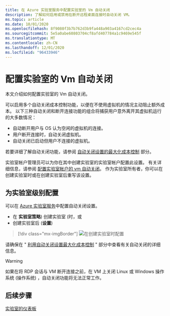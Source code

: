 ```yaml
---
title: 在 Azure 实验室服务中配置实验室的 Vm 自动关闭
description: 了解如何启用或禁用在断开远程桌面连接时自动关闭 VM。
ms.topic: article
ms.date: 10/01/2020
ms.openlocfilehash: 8f9080f3b7b762d3b9fa448a903a4167cd2cec4a
ms.sourcegitcommit: 5e5a0abe60803704cf8afd407784a1c9469e545f
ms.translationtype: MT
ms.contentlocale: zh-CN
ms.lasthandoff: 12/01/2020
ms.locfileid: "96433946"
---
```

# <a name="configure-automatic-shutdown-of-vms-for-a-lab"></a>配置实验室的 Vm 自动关闭

本文介绍如何配置实验室的 Vm 自动关闭。

可以启用多个自动关闭成本控制功能，以便在不使用虚拟机的情况主动阻止额外成本。 以下三种自动关闭和断开连接功能的组合将捕获用户意外离开其虚拟机运行的大多数情况：
 
* 自动断开用户与 OS 认为空闲的虚拟机的连接。
* 用户断开连接时，自动关闭虚拟机。
* 自动关闭已启动但用户不连接的虚拟机。

若要详细了解自动关闭功能，请参阅 [自动关闭设置的最大化成本控制](cost-management-guide.md#automatic-shutdown-settings-for-cost-control) 部分。

实验室帐户管理员可以为你在其中创建实验室的实验室帐户配置此设置。 有关详细信息，请参阅 [配置实验室帐户的 vm 自动关闭](how-to-configure-lab-accounts.md)。 作为实验室所有者，你可以在创建实验室时或在创建实验室后重写该设置。 

## <a name="configure-for-the-lab-level"></a>为实验室级别配置

可以在 [Azure 实验室服务](https://labs.azure.com/)中配置自动关闭设置。

* 在 **实验室策略**) 创建实验室 (时，或
* 创建实验室后 (**设置**) 

> [!div class="mx-imgBorder"]
> ![在创建实验室时配置](./media/how-to-enable-shutdown-disconnect/configure-lab-creation.png)

请确保在 " [利用自动关闭设置最大化成本控制](cost-management-guide.md#automatic-shutdown-settings-for-cost-control) " 部分中查看有关自动关闭的详细信息。

> [!WARNING]
> 如果在将 RDP 会话与 VM 断开连接之前，在 VM 上关闭 Linux 或 Windows 操作系统 (操作系统) ，自动关闭功能将无法正常工作。  
## <a name="next-steps"></a>后续步骤

[实验室的仪表板](use-dashboard.md)
